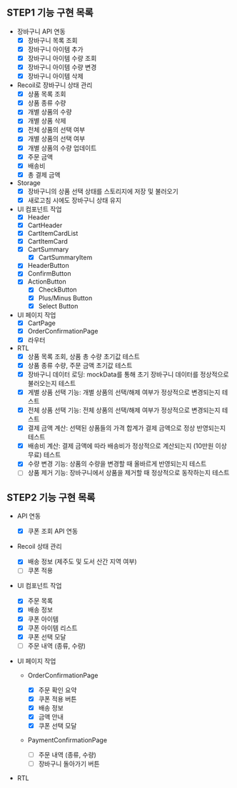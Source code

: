 ## STEP1 기능 구현 목록

- 장바구니 API 연동
  - [x] 장바구니 목록 조회
  - [x] 장바구니 아이템 추가
  - [x] 장바구니 아이템 수량 조회
  - [x] 장바구니 아이템 수량 변경
  - [x] 장바구니 아이템 삭제
- Recoil로 장바구니 상태 관리
  - [x] 상품 목록 조회
  - [x] 상품 종류 수량
  - [x] 개별 상품의 수량
  - [x] 개별 상품 삭제
  - [x] 전체 상품의 선택 여부
  - [x] 개별 상품의 선택 여부
  - [x] 개별 상품의 수량 업데이트
  - [x] 주문 금액
  - [x] 배송비
  - [x] 총 결제 금액
- Storage
  - [x] 장바구니의 상품 선택 상태를 스토리지에 저장 및 불러오기
  - [x] 새로고침 시에도 장바구니 상태 유지
- UI 컴포넌트 작업
  - [x] Header
  - [x] CartHeader
  - [x] CartItemCardList
  - [x] CartItemCard
  - [x] CartSummary
    - [x] CartSummaryItem
  - [x] HeaderButton
  - [x] ConfirmButton
  - [x] ActionButton
    - [x] CheckButton
    - [x] Plus/Minus Button
    - [x] Select Button
- UI 페이지 작업
  - [x] CartPage
  - [x] OrderConfirmationPage
  - [x] 라우터
- RTL
  - [x] 상품 목록 조회, 상품 총 수량 초기값 테스트
  - [x] 상품 종류 수량, 주문 금액 초기값 테스트
  - [x] 장바구니 데이터 로딩: mockData를 통해 초기 장바구니 데이터를 정상적으로 불러오는지 테스트
  - [x] 게별 상품 선택 기능: 개별 상품의 선택/해제 여부가 정상적으로 변경되는지 테스트
  - [x] 전체 상품 선택 기능: 전체 상품의 선택/해제 여부가 정상적으로 변경되는지 테스트
  - [x] 결제 금액 계산: 선택된 상품들의 가격 합계가 결제 금액으로 정상 반영되는지 테스트
  - [x] 배송비 계산: 결제 금액에 따라 배송비가 정상적으로 계산되는지 (10만원 이상 무료) 테스트
  - [x] 수량 변경 기능: 상품의 수량을 변경할 때 올바르게 반영되는지 테스트
  - [ ] 상품 제거 기능: 장바구니에서 상품을 제거할 때 정상적으로 동작하는지 테스트

## STEP2 기능 구현 목록

- API 연동
  - [x] 쿠폰 조회 API 연동
- Recoil 상태 관리
  - [x] 배송 정보 (제주도 및 도서 산간 지역 여부)
  - [ ] 쿠폰 적용
- UI 컴포넌트 작업
  - [x] 주문 목록
  - [x] 배송 정보
  - [x] 쿠폰 아이템
  - [x] 쿠폰 아이템 리스트
  - [x] 쿠폰 선택 모달
  - [ ] 주문 내역 (종류, 수량)
- UI 페이지 작업

  - OrderConfirmationPage

    - [x] 주문 확인 요약
    - [x] 쿠폰 적용 버튼
    - [x] 배송 정보
    - [x] 금액 안내
    - [x] 쿠폰 선택 모달

  - PaymentConfirmationPage

    - [ ] 주문 내역 (종류, 수량)
    - [ ] 장바구니 돌아가기 버튼

- RTL
